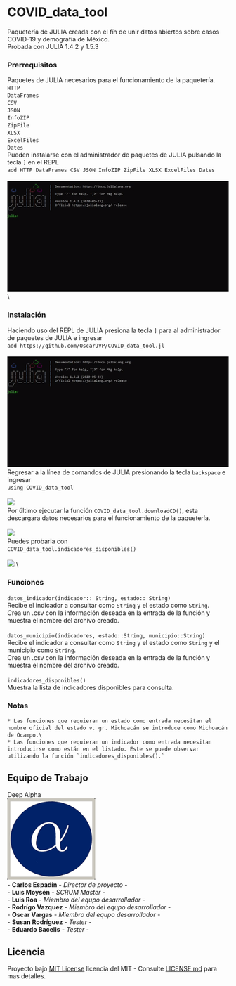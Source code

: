 # COVID_data_tool
Paquetería de JULIA creada con el fín de unir datos abiertos sobre casos COVID-19 y demografía de México.\
Probada con JULIA 1.4.2 y 1.5.3

### Prerrequisitos
Paquetes de JULIA necesarios para el funcionamiento de la paquetería.\
    `HTTP`\
    `DataFrames`\
    `CSV`\
    `JSON`\
    `InfoZIP`\
    `ZipFile`\
    `XLSX`\
    `ExcelFiles`\
    `Dates`\
Pueden instalarse con el administrador de paquetes de JULIA pulsando la tecla `]` en el REPL\
    `add HTTP DataFrames CSV JSON InfoZIP ZipFile XLSX ExcelFiles Dates`\
    \
    ![](images/prerrequisitos.GIF)
    \

### Instalación
Haciendo uso del REPL de JULIA presiona la tecla `]` para al administrador de paquetes de JULIA e ingresar\
    `add https://github.com/OscarJVP/COVID_data_tool.jl`\
    \
    ![](images/instalacion_1.GIF)
    \
Regresar a la línea de comandos de JULIA presionando la tecla `backspace` e ingresar\
    `using COVID_data_tool`\
    \
    ![](images/instalacion_2.GIF)
    \
Por último ejecutar la función `COVID_data_tool.downloadCD()`, esta descargara datos necesarios para el funcionamiento de la paquetería.\
    \
    ![](images/instalacion_3.GIF)
    \
Puedes probarla con\
    `COVID_data_tool.indicadores_disponibles()`\
    \
    ![](images/instalacion_4.GIF)
    \

### Funciones
`datos_indicador(indicador:: String, estado:: String)`\
Recibe el indicador a consultar como `String` y el estado como `String`.\
Crea un .csv con la información deseada en la entrada de la función y muestra el nombre del archivo creado.\
\
`datos_municipio(indicadores, estado::String, municipio::String)`\
Recibe el indicador a consultar como `String` y el estado como `String` y el municipio como `String`.\
Crea un .csv con la información deseada en la entrada de la función y muestra el nombre del archivo creado.\
\
`indicadores_disponibles()`\
Muestra la lista de indicadores disponibles para consulta.

### Notas
    * Las funciones que requieran un estado como entrada necesitan el nombre oficial del estado v. gr. Michoacán se introduce como Michoacán de Ocampo.\
    * Las funciones que requieran un indicador como entrada necesitan introducirse como están en el listado. Este se puede observar utilizando la función `indicadores_disponibles().`

## Equipo de Trabajo
Deep Alpha\
<img src="images/deep_alpha.jpg" width="200">\
    - **Carlos Espadín** - *Director de proyecto* -\
    - **Luis Moysén** - *SCRUM Master* -\
    - **Luis Roa** - *Miembro del equpo desarrollador* -\
    - **Rodrígo Vazquez** - *Miembro del equpo desarrollador* -\
    - **Oscar Vargas** - *Miembro del equpo desarrollador* -\
    - **Susan Rodríguez** - *Tester* -\
    - **Eduardo Bacelis** - *Tester* -

## Licencia
Proyecto bajo [MIT License](LICENSE.md) licencia del MIT - Consulte [LICENSE.md](LICENSE.md) para mas detalles.
